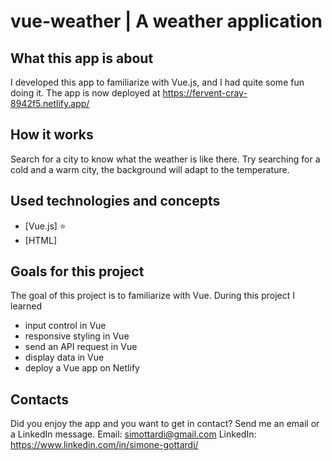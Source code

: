 # vue-weather | A weather application

## What this app is about

I developed this app to familiarize with Vue.js, and I had quite some fun doing it. The app is now deployed at https://fervent-cray-8942f5.netlify.app/

## How it works

Search for a city to know what the weather is like there. Try searching for a cold and a warm city, the background will adapt to the temperature.

## Used technologies and concepts

- [Vue.js] ⭐
- [HTML]

## Goals for this project

The goal of this project is to familiarize with Vue. During this project I learned

- input control in Vue
- responsive styling in Vue
- send an API request in Vue
- display data in Vue
- deploy a Vue app on Netlify

## Contacts

Did you enjoy the app and you want to get in contact? Send me an email or a LinkedIn message.
Email: simottardi@gmail.com
LinkedIn: https://www.linkedin.com/in/simone-gottardi/
